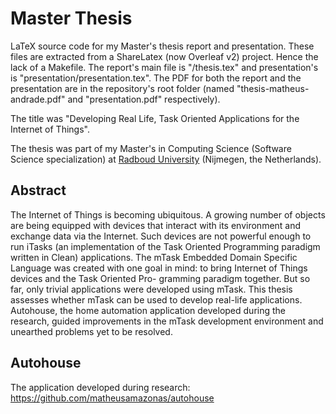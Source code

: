 # Master Thesis

LaTeX source code for my Master's thesis report and presentation. These files are extracted from a ShareLatex (now Overleaf v2) project. Hence the lack of a Makefile. The report's main file is "/thesis.tex" and presentation's is "presentation/presentation.tex". The PDF for both the report and the presentation are in the repository's root folder (named "thesis-matheus-andrade.pdf" and "presentation.pdf" respectively).

The title was "Developing Real Life, Task Oriented Applications for the Internet of Things".

The thesis was part of my Master's in Computing Science (Software Science specialization) at [Radboud University](https://www.ru.nl/english/) (Nijmegen, the Netherlands).

Abstract
--------------
The Internet of Things is becoming ubiquitous. A growing number of objects are being equipped with devices that interact with its environment and exchange data via the Internet. Such devices are not powerful enough to run iTasks (an implementation of the Task Oriented Programming paradigm written in Clean) applications. The mTask Embedded Domain Specific Language was created with one goal in mind: to bring Internet of Things devices and the Task Oriented Pro- gramming paradigm together. But so far, only trivial applications were developed using mTask. This thesis assesses whether mTask can be used to develop real-life applications. Autohouse, the home automation application developed during the research, guided improvements in the mTask development environment and unearthed problems yet to be resolved.

Autohouse
--------------
The application developed during research: 
https://github.com/matheusamazonas/autohouse

